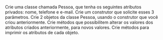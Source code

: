 Crie uma classe chamada Pessoa, que tenha os seguintes atributos privados: nome,
telefone e e-mail. Crie um construtor que solicite esses 3 parâmetros. Crie 2 objetos
da classe Pessoa, usando o construtor que você criou anteriormente. Crie métodos
que possibilitem alterar os valores dos atributos criados anteriormente, para novos
valores. Crie métodos para imprimir os atributos de cada objeto. 